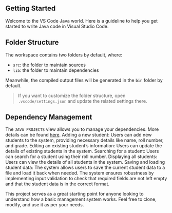 ## Getting Started

Welcome to the VS Code Java world. Here is a guideline to help you get started to write Java code in Visual Studio Code.

## Folder Structure

The workspace contains two folders by default, where:

- `src`: the folder to maintain sources
- `lib`: the folder to maintain dependencies

Meanwhile, the compiled output files will be generated in the `bin` folder by default.

> If you want to customize the folder structure, open `.vscode/settings.json` and update the related settings there.

## Dependency Management

The `JAVA PROJECTS` view allows you to manage your dependencies. More details can be found [here](https://github.com/microsoft/vscode-java-dependency#manage-dependencies).
Adding a new student: Users can add new students to the system, providing necessary details like name, roll number, and grade.
Editing an existing student’s information: Users can update the details of existing students in the system.
Searching for a student: Users can search for a student using their roll number.
Displaying all students: Users can view the details of all students in the system.
Saving and loading student data: The system allows users to save the current student data to a file and load it back when needed.
The system ensures robustness by implementing input validation to check that required fields are not left empty and that the student data is in the correct format.

This project serves as a great starting point for anyone looking to understand how a basic management system works. Feel free to clone, modify, and use it as per your needs.
